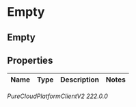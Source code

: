 # Empty

## Empty

## Properties

|Name | Type | Description | Notes|
|------------ | ------------- | ------------- | -------------|



_PureCloudPlatformClientV2 222.0.0_
